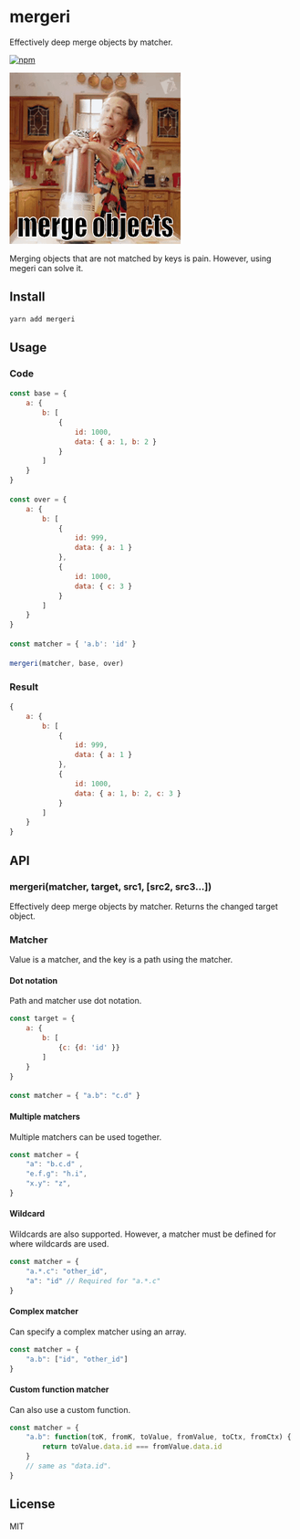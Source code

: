 # mergeri
Effectively deep merge objects by matcher.

[![npm](https://img.shields.io/npm/v/mergeri.svg?style=flat-square)](https://www.npmjs.com/package/mergeri)


![merge objects](pain.gif)

Merging objects that are not matched by keys is pain. 
However, using megeri can solve it.

## Install
```sh
yarn add mergeri
```

## Usage
### Code
```js
const base = {
    a: {
        b: [
            {
                id: 1000,
                data: { a: 1, b: 2 }
            }
        ]
    }
}

const over = {
    a: {
        b: [
            {
                id: 999,
                data: { a: 1 }
            },
            {
                id: 1000,
                data: { c: 3 }
            }
        ]
    }
}

const matcher = { 'a.b': 'id' }

mergeri(matcher, base, over)
```

### Result
```js
{
    a: {
        b: [
            {
                id: 999,
                data: { a: 1 }
            },
            {
                id: 1000,
                data: { a: 1, b: 2, c: 3 }
            }
        ]
    }
}
```

## API
### mergeri(matcher, target, src1, [src2, src3...])
Effectively deep merge objects by matcher. Returns the changed target object.

### Matcher
Value is a matcher, and the key is a path using the matcher. 

#### Dot notation
Path and matcher use dot notation.
```js
const target = {
    a: { 
        b: [
            {c: {d: 'id' }}
        ] 
    }
}

const matcher = { "a.b": "c.d" }
```

#### Multiple matchers
Multiple matchers can be used together.
```js
const matcher = { 
    "a": "b.c.d" ,
    "e.f.g": "h.i",
    "x.y": "z",
}
```

#### Wildcard
Wildcards are also supported. However, a matcher must be defined for where wildcards are used.
```js
const matcher = { 
    "a.*.c": "other_id",
    "a": "id" // Required for "a.*.c"
}
```

#### Complex matcher
Can specify a complex matcher using an array.
```js
const matcher = { 
    "a.b": ["id", "other_id"]
}
```

#### Custom function matcher
Can also use a custom function.
```js
const matcher = { 
    "a.b": function(toK, fromK, toValue, fromValue, toCtx, fromCtx) {
        return toValue.data.id === fromValue.data.id
    }
    // same as "data.id".
}
```

## License
MIT